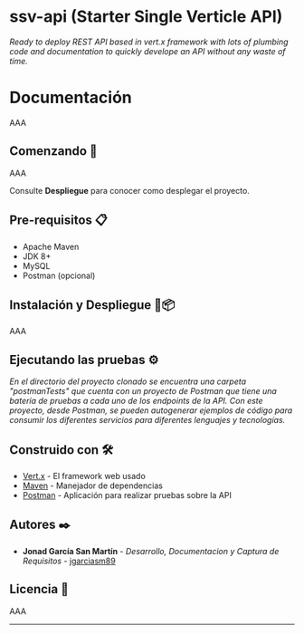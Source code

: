 # ssv-api (Starter Single Verticle API)

_Ready to deploy REST API based in vert.x framework with lots of plumbing code and documentation to quickly develope an API without any waste of time._

# Documentación

AAA

## Comenzando 🚀

AAA

Consulte **Despliegue** para conocer como desplegar el proyecto.


## Pre-requisitos 📋

* Apache Maven
* JDK 8+
* MySQL
* Postman (opcional)

## Instalación y Despliegue 🔧📦

AAA

## Ejecutando las pruebas ⚙️

_En el directorio del proyecto clonado se encuentra una carpeta "postmanTests" que cuenta con un proyecto de Postman que tiene una batería de pruebas a cada uno de los endpoints de la API. Con este proyecto, desde Postman, se pueden autogenerar ejemplos de código para consumir los diferentes servicios para diferentes lenguajes y tecnologías._


## Construido con 🛠️

* [Vert.x](http://www.dropwizard.io/1.0.2/docs/) - El framework web usado
* [Maven](https://maven.apache.org/) - Manejador de dependencias
* [Postman](https://www.postman.com/) - Aplicación para realizar pruebas sobre la API


## Autores ✒️

* **Jonad García San Martín** - *Desarrollo, Documentacion y Captura de Requisitos* - [jgarciasm89](jgarciasm89@gmail.com)


## Licencia 📄

AAA

---
